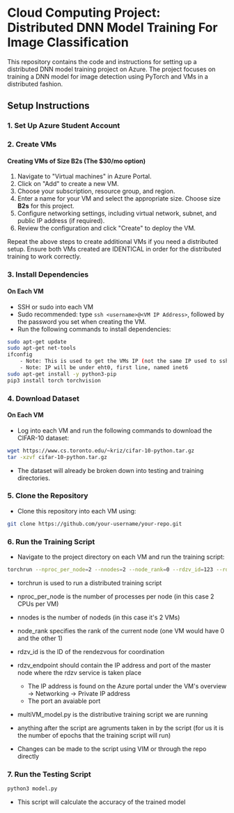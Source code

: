 # Cloud Computing Project: Distributed DNN Model Training For Image Classification

This repository contains the code and instructions for setting up a distributed DNN model training project on Azure. The project focuses on training a DNN model for image detection using PyTorch and VMs in a distributed fashion.

## Setup Instructions

### 1. Set Up Azure Student Account

### 2. Create VMs

#### Creating VMs of Size B2s (The $30/mo option)

1. Navigate to "Virtual machines" in Azure Portal.
2. Click on "Add" to create a new VM.
3. Choose your subscription, resource group, and region.
4. Enter a name for your VM and select the appropriate size. Choose size **B2s** for this project.
5. Configure networking settings, including virtual network, subnet, and public IP address (if required).
6. Review the configuration and click "Create" to deploy the VM.

Repeat the above steps to create additional VMs if you need a distributed setup. Ensure both VMs created are IDENTICAL in order for the distributed training to work correctly.

### 3. Install Dependencies

#### On Each VM

- SSH or sudo into each VM 
- Sudo recommended: type ```ssh <username>@<VM IP Address>```, followed by the password you set when creating the VM.
- Run the following commands to install dependencies:

```bash
sudo apt-get update
sudo apt-get net-tools
ifconfig
    - Note: This is used to get the VMs IP (not the same IP used to ssh into VM)
    - Note: IP will be under eht0, first line, named inet6 
sudo apt-get install -y python3-pip
pip3 install torch torchvision
```



### 4. Download Dataset

#### On Each VM

- Log into each VM and run the following commands to download the CIFAR-10 dataset:

```bash
wget https://www.cs.toronto.edu/~kriz/cifar-10-python.tar.gz
tar -xzvf cifar-10-python.tar.gz
```
- The dataset will already be broken down into testing and training directories.

### 5. Clone the Repository

- Clone this repository into each VM using:

```bash
git clone https://github.com/your-username/your-repo.git
```

### 6. Run the Training Script

- Navigate to the project directory on each VM and run the training script:

```bash
torchrun --nproc_per_node=2 --nnodes=2 --node_rank=0 --rdzv_id=123 --rdzv_backend=c10d --rdzv_endpoint=IP_ADDR_MASTER_NODE:MASTER_PORT multiVM_model.py NUM_OF_EPOCHS
```
- torchrun is used to run a distributed training script
- nproc_per_node is the number of processes per node (in this case 2 CPUs per VM)
- nnodes is the number of nodeds (in this case it's 2 VMs)
- node_rank specifies the rank of the current node (one VM would have 0 and the other 1)
- rdzv_id is the ID of the rendezvous for coordination
- rdzv_endpoint should contain the IP address and port of the master node where the rdzv service is taken place
    - The IP address is found on the Azure portal under the VM's overview -> Networking -> Private IP address
    - The port an avaiable port
- multiVM_model.py is the distributive training script we are running
- anything after the script are agruments taken in by the script (for us it is the number of epochs that the training script will run)

- Changes can be made to the script using VIM or through the repo directly

### 7. Run the Testing Script
```bash
python3 model.py
```
- This script will calculate the accuracy of the trained model


